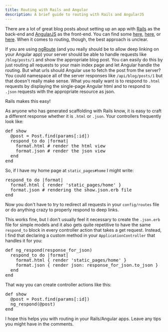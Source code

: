 ```yaml
---
title: Routing with Rails and Angular
description: A brief guide to routing with Rails and AngularJS
---
```


<p>There are a lot of great blog posts about setting up an app with <a href="http://rubyonrails.org/">Rails</a> as the back-end and <a href="https://angularjs.org/">AngularJS</a> as the front-end. You can find some <a href="http://www.intridea.com/blog/2014/9/25/how-to-set-up-angular-with-rails">here</a>, <a href="http://angular-rails.com/bootstrap.html">here</a>, or <a href="https://www.honeybadger.io/blog/2013/12/11/beginners-guide-to-angular-js-rails">here</a>. When it comes to routing, though, the best approach is unclear.

<p>If you are using <a href="https://docs.angularjs.org/api/ngRoute">ngRoute</a> (and you really should be to allow deep linking on your Angular app) your server should be able to handle requests like <code>/blog/posts/1</code> and show the appropriate blog post. You can easily do this by just routing all requests to your main index page and let Angular handle the routing. But what urls should Angular use to fetch the post from the server? You could namespace all of the server responses like <code>/api/blog/posts/1</code> but that doesn't really make sense. What you really want is to respond to <code>.html</code> requests by displaying the single-page Angular html and to respond to <code>.json</code> requests with the appropriate resource as json.
<p class="lead">Rails makes this easy!</p>
<p>As anyone who has generated scaffolding with Rails know, it is easy to craft a different response whether it is <code>.html</code> or <code>.json</code>. Your controllers frequently look like:
<pre>
def show
  @post = Post.find(params[:id])
  respond_to do |format|
    format.html # render the html view
    format.json # render the json view
  end
end
</pre>
<p>So, if I have my home page at <code>static_pages#home</code> I might write:</p>
<pre>
respond_to do |format|
  format.html { render 'static_pages/home' }
  format.json # rendering the show.json.erb file
end
</pre>
<p>Now you don't have to try to redirect all requests in your <code>config/routes</code> file or do anything crazy to properly respond to deep links.</p>
<p>This works fine, but I don't usually feel it necessary to create the <code>.json.erb</code> file for simple models and it also gets quite repetitive to have the same <code>respond_to</code> block in every controller action that takes a get request. Instead, I find that declaring a custom method in your <code>ApplicationController</code> that handles it for you:</p>
<pre>
def ng_respond(response_for_json)
  respond_to do |format|
    format.html { render 'static_pages/home' }
    format.json { render json: response_for_json.to_json }
  end
end
</pre>
<p>That way you can create controller actions like this:</p>
<pre>
def show
  @post = Post.find(params[:id])
  ng_respond(@post)
end
</pre>
<p>I hope this helps you with routing in your Rails/Angular apps. Leave any tips you might have in the comments.
